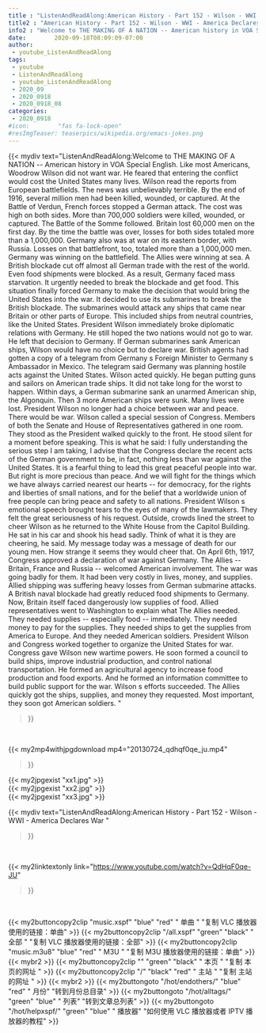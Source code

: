 ```yaml
---
title : "ListenAndReadAlong:American History - Part 152 - Wilson - WWI - America Declares War "
title2 : "American History - Part 152 - Wilson - WWI - America Declares War "
info2 : "Welcome to THE MAKING OF A NATION -- American history in VOA Special English. Like most Americans, Woodrow Wilson did not want war. He feared that entering the conflict would cost the United States many lives. Wilson read the reports from European battlefields. The news was unbelievably terrible. By the end of 1916, several million men had been killed, wounded, or captured. At the Battle of Verdun, French forces stopped a German attack. The cost was high on both sides. More than 700,000 soldiers were killed, wounded, or captured. The Battle of the Somme followed. Britain lost 60,000 men on the first day. By the time the battle was over, losses for both sides totaled more than a 1,000,000.  Germany also was at war on its eastern border, with Russia. Losses on that battlefront, too, totaled more than a 1,000,000 men. Germany was winning on the battlefield. The Allies were winning at sea. A British blockade cut off almost all German trade with the rest of the world. Even food shipments were blocked. As a result, Germany faced mass starvation. It urgently needed to break the blockade and get food.  This situation finally forced Germany to make the decision that would bring the United States into the war. It decided to use its submarines to break the British blockade. The submarines would attack any ships that came near Britain or other parts of Europe. This included ships from neutral countries, like the United States. President Wilson immediately broke diplomatic relations with Germany. He still hoped the two nations would not go to war. He left that decision to Germany. If German submarines sank American ships, Wilson would have no choice but to declare war. British agents had gotten a copy of a telegram from Germany s Foreign Minister to Germany s Ambassador in Mexico. The telegram said Germany was planning hostile acts against the United States. Wilson acted quickly. He began putting guns and sailors on American trade ships.  It did not take long for the worst to happen. Within days, a German submarine sank an unarmed American ship, the Algonquin. Then 3 more American ships were sunk. Many lives were lost. President Wilson no longer had a choice between war and peace. There would be war. Wilson called a special session of Congress. Members of both the Senate and House of Representatives gathered in one room. They stood as the President walked quickly to the front. He stood silent for a moment before speaking. This is what he said:   I fully understanding the serious step I am taking, I advise that the Congress declare the recent acts of the German government to be, in fact, nothing less than war against the United States.   It is a fearful thing to lead this great peaceful people into war. But right is more precious than peace. And we will fight for the things which we have always carried nearest our hearts -- for democracy, for the rights and liberties of small nations, and for the belief that a worldwide union of free people can bring peace and safety to all nations.   President Wilson s emotional speech brought tears to the eyes of many of the lawmakers. They felt the great seriousness of his request. Outside, crowds lined the street to cheer Wilson as he returned to the White House from the Capitol Building. He sat in his car and shook his head sadly.  Think of what it is they are cheering,  he said.  My message today was a message of death for our young men. How strange it seems they would cheer that.  On April 6th, 1917, Congress approved a declaration of war against Germany.  The Allies -- Britain, France and Russia -- welcomed American involvement. The war was going badly for them. It had been very costly in lives, money, and supplies. Allied shipping was suffering heavy losses from German submarine attacks. A British naval blockade had greatly reduced food shipments to Germany. Now, Britain itself faced dangerously low supplies of food. Allied representatives went to Washington to explain what The Allies needed. They needed supplies -- especially food -- immediately. They needed money to pay for the supplies. They needed ships to get the supplies from America to Europe. And they needed American soldiers.  President Wilson and Congress worked together to organize the United States for war. Congress gave Wilson new wartime powers. He soon formed a council to build ships, improve industrial production, and control national transportation. He formed an agricultural agency to increase food production and food exports. And he formed an information committee to build public support for the war. Wilson s efforts succeeded. The Allies quickly got the ships, supplies, and money they requested. Most important, they soon got American soldiers. "
date:        2020-09-18T08:09:09-07:00
author:
 - youtube_ListenAndReadAlong
tags:
 - youtube
 - ListenAndReadAlong
 - youtube_ListenAndReadAlong
 - 2020_09
 - 2020_0918
 - 2020_0918_08
categories:
 - 2020_0918
#icon:        "fas fa-lock-open"
#resImgTeaser: teaserpics/wikipedia.org/emacs-jokes.png
---
```


{{< mydiv text="ListenAndReadAlong:Welcome to THE MAKING OF A NATION -- American history in VOA Special English. Like most Americans, Woodrow Wilson did not want war. He feared that entering the conflict would cost the United States many lives. Wilson read the reports from European battlefields. The news was unbelievably terrible. By the end of 1916, several million men had been killed, wounded, or captured. At the Battle of Verdun, French forces stopped a German attack. The cost was high on both sides. More than 700,000 soldiers were killed, wounded, or captured. The Battle of the Somme followed. Britain lost 60,000 men on the first day. By the time the battle was over, losses for both sides totaled more than a 1,000,000.  Germany also was at war on its eastern border, with Russia. Losses on that battlefront, too, totaled more than a 1,000,000 men. Germany was winning on the battlefield. The Allies were winning at sea. A British blockade cut off almost all German trade with the rest of the world. Even food shipments were blocked. As a result, Germany faced mass starvation. It urgently needed to break the blockade and get food.  This situation finally forced Germany to make the decision that would bring the United States into the war. It decided to use its submarines to break the British blockade. The submarines would attack any ships that came near Britain or other parts of Europe. This included ships from neutral countries, like the United States. President Wilson immediately broke diplomatic relations with Germany. He still hoped the two nations would not go to war. He left that decision to Germany. If German submarines sank American ships, Wilson would have no choice but to declare war. British agents had gotten a copy of a telegram from Germany s Foreign Minister to Germany s Ambassador in Mexico. The telegram said Germany was planning hostile acts against the United States. Wilson acted quickly. He began putting guns and sailors on American trade ships.  It did not take long for the worst to happen. Within days, a German submarine sank an unarmed American ship, the Algonquin. Then 3 more American ships were sunk. Many lives were lost. President Wilson no longer had a choice between war and peace. There would be war. Wilson called a special session of Congress. Members of both the Senate and House of Representatives gathered in one room. They stood as the President walked quickly to the front. He stood silent for a moment before speaking. This is what he said:   I fully understanding the serious step I am taking, I advise that the Congress declare the recent acts of the German government to be, in fact, nothing less than war against the United States.   It is a fearful thing to lead this great peaceful people into war. But right is more precious than peace. And we will fight for the things which we have always carried nearest our hearts -- for democracy, for the rights and liberties of small nations, and for the belief that a worldwide union of free people can bring peace and safety to all nations.   President Wilson s emotional speech brought tears to the eyes of many of the lawmakers. They felt the great seriousness of his request. Outside, crowds lined the street to cheer Wilson as he returned to the White House from the Capitol Building. He sat in his car and shook his head sadly.  Think of what it is they are cheering,  he said.  My message today was a message of death for our young men. How strange it seems they would cheer that.  On April 6th, 1917, Congress approved a declaration of war against Germany.  The Allies -- Britain, France and Russia -- welcomed American involvement. The war was going badly for them. It had been very costly in lives, money, and supplies. Allied shipping was suffering heavy losses from German submarine attacks. A British naval blockade had greatly reduced food shipments to Germany. Now, Britain itself faced dangerously low supplies of food. Allied representatives went to Washington to explain what The Allies needed. They needed supplies -- especially food -- immediately. They needed money to pay for the supplies. They needed ships to get the supplies from America to Europe. And they needed American soldiers.  President Wilson and Congress worked together to organize the United States for war. Congress gave Wilson new wartime powers. He soon formed a council to build ships, improve industrial production, and control national transportation. He formed an agricultural agency to increase food production and food exports. And he formed an information committee to build public support for the war. Wilson s efforts succeeded. The Allies quickly got the ships, supplies, and money they requested. Most important, they soon got American soldiers. "
>}}
<br>


{{< my2mp4withjpgdownload mp4="20130724_qdhqf0qe_ju.mp4"
>}}

{{< my2jpgexist "xx1.jpg" >}}<br>
{{< my2jpgexist "xx2.jpg" >}}<br>
{{< my2jpgexist "xx3.jpg" >}}<br>



{{< mydiv text="ListenAndReadAlong:American History - Part 152 - Wilson - WWI - America Declares War "
>}}
<br>

{{< my2linktextonly link="https://www.youtube.com/watch?v=QdHqF0qe-JU"
>}}


<br>

{{< my2buttoncopy2clip "music.xspf"        "blue"   "red"    " 单曲 "  "复制 VLC 播放器使用的链接：单曲" >}} {{< my2buttoncopy2clip "/all.xspf"         "green"  "black"  " 全部 "  "复制 VLC 播放器使用的链接：全部" >}} {{< my2buttoncopy2clip "music.m3u8"        "blue"   "red"    " M3U  "    "复制 M3U 播放器使用的链接：单曲" >}} {{< mybr2 >}} {{< my2buttoncopy2clip ""                  "green"  "black"  " 本页 "    "复制 本页的网址 " >}} {{< my2buttoncopy2clip "/"                 "black"  "red"    " 主站 "    "复制 主站的网址 " >}} {{< mybr2 >}} {{< my2buttongoto      "/hot/endothers/"   "blue"   "red"    " 月份"   "转到月份总目录" >}} {{< my2buttongoto      "/hot/alltags/"     "green"  "blue"   " 列表"   "转到文章总列表" >}} {{< my2buttongoto      "/hot/helpxspf/"    "green"  "blue"   " 播放器" "如何使用 VLC 播放器或者 IPTV 播放器的教程" >}} 
